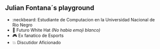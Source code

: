 




## Julian Fontana´s playground

- :neckbeard: Estudiante de Computacion en la Universidad Nacional de Rio Negro
- :tophat: Futuro White Hat *(No habia emoji blanco)*
- :video_game: Ex fanatico de Esports
- :collision: Discutidor Aficionado
